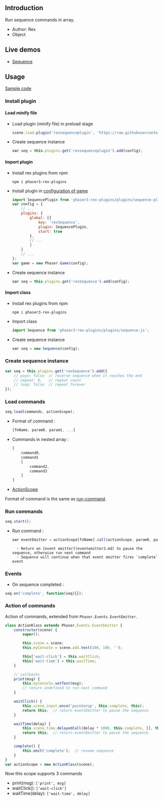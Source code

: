 ## Introduction

Run sequence commands in array.

- Author: Rex
- Object

## Live demos

- [Sequence](https://codepen.io/rexrainbow/pen/vjPpQa)

## Usage

[Sample code](https://github.com/rexrainbow/phaser3-rex-notes/tree/master/examples/run-sequence)

### Install plugin

#### Load minify file

- Load plugin (minify file) in preload stage
    ```javascript
    scene.load.plugin('rexsequenceplugin', 'https://raw.githubusercontent.com/rexrainbow/phaser3-rex-notes/master/dist/rexsequenceplugin.min.js', true);
    ```
- Create sequence instance
    ```javascript
    var seq = this.plugins.get('rexsequenceplugin').add(config);
    ```

#### Import plugin

- Install rex plugins from npm
    ```
    npm i phaser3-rex-plugins
    ```
- Install plugin in [configuration of game](game.md#configuration)
    ```javascript
    import SequencePlugin from 'phaser3-rex-plugins/plugins/sequence-plugin.js';
    var config = {
        // ...
        plugins: {
            global: [{
                key: 'rexSequence',
                plugin: SequencePlugin,
                start: true
            },
            // ...
            ]
        }
        // ...
    };
    var game = new Phaser.Game(config);
    ```
- Create sequence instance
    ```javascript
    var seq = this.plugins.get('rexSequence').add(config);
    ```

#### Import class

- Install rex plugins from npm
    ```
    npm i phaser3-rex-plugins
    ```
- Import class
    ```javascript
    import Sequence from 'phaser3-rex-plugins/plugins/sequence.js';
    ```
- Create sequence instance
    ```javascript
    var seq = new Sequence(config);
    ```

### Create sequence instance

```javascript
var seq = this.plugins.get('rexSequence').add({
    // yoyo: false  // reverse sequence when it reaches the end
    // repeat: 0,   // repeat count
    // loop: false  // repeat forever
});
```

### Load commands

```javascript
seq.load(commands, actionScope);
```

- Format of command :
    ```javascript
    [fnName, param0, param1, ...]
    ```
- Commands in nested array :
    ```javascript
    [
        command0,
        command1
        [
            command2,
            command3
        ]
    ]
    ```
- [ActionScope](sequence.md#action-of-commands)

Format of command is the same as [run-command](sequence#run-commands).

### Run commands

```javascript
seq.start();
```

- Run command :
    ```javascript
    var eventEmitter = actionScope[fnName].call(actionScope, param0, param1 ...);
    ```
        - Return an [event emitter](eventemitter3.md) to pause the sequence, otherwise run next command  
        - Sequence will continue when that event emitter fires `complete` event

### Events

- On sequence completed :

```javascript
seq.on('complete', function(seq){});
```

### Action of commands

Action of commands, extended from `Phaser.Events.EventEmitter`.

```javascript
class ActionKlass extends Phaser.Events.EventEmitter {
    constructor(scene) {
        super();

        this.scene = scene;
        this.myConsole = scene.add.text(100, 100, '');

        this['wait-click'] = this.waitClick;
        this['wait-time'] = this.waitTime;
    }

    // callbacks
    print(msg) {
        this.myConsole.setText(msg);
        // return undefined to run next command
    }

    waitClick() {
        this.scene.input.once('pointerup', this.complete, this);
        return this;  // return eventEmitter to pause the sequence
    }

    waitTime(delay) {
        this.scene.time.delayedCall(delay * 1000, this.complete, [], this);
        return this;  // return eventEmitter to pause the sequence
    }

    complete() {
        this.emit('complete');  // resume sequence
    }
}
var actionScope = new ActionKlass(scene);
```

Now this scope supports 3 commands

- print(msg): `['print', msg]`
- waitClick(): `['wait-click']`
- waitTime(delay): `['wait-time', delay]`